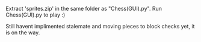 Extract 'sprites.zip' in the same folder as "Chess(GUI).py". 
Run Chess(GUI).py to play :)

Still havent implimented stalemate and moving pieces to block checks yet, it is on the way.

